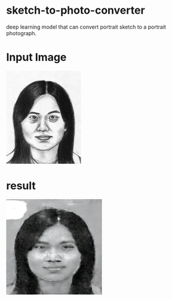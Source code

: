 # sketch-to-photo-converter
deep learning model that can convert portrait sketch to a portrait photograph.

# Input Image
![sketch](https://github.com/s-4-m-a-n/sketch-to-photo-converter/blob/master/test/inputs/9.jpg)

# result
![output](https://github.com/s-4-m-a-n/sketch-to-photo-converter/blob/master/test/outputs/gen_9.png)
